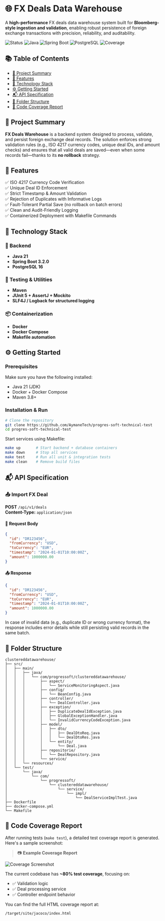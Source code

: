 # 🌐 FX Deals Data Warehouse

A **high-performance** FX deals data warehouse system built for **Bloomberg-style ingestion and validation**, enabling robust persistence of foreign exchange transactions with precision, reliability, and auditability.

![Status](https://img.shields.io/badge/Status-Production--Ready-green)
![Java](https://img.shields.io/badge/Java-21-orange)
![Spring Boot](https://img.shields.io/badge/Spring%20Boot-3.2.0-green)
![PostgreSQL](https://img.shields.io/badge/PostgreSQL-16-blue)
![Coverage](https://img.shields.io/badge/Coverage-80%25-brightgreen)

## 📚 Table of Contents

- [📌 Project Summary](#-project-summary)
- [🚀 Features](#-features)
- [🧰 Technology Stack](#-technology-stack)
- [⚙️ Getting Started](#-getting-started)
- [📬 API Specification](#-api-specification)
- [📁 Folder Structure](#-folder-structure)
- [📸 Code Coverage Report](#-code-coverage-report)

## 📌 Project Summary

**FX Deals Warehouse** is a backend system designed to process, validate, and persist foreign exchange deal records. The solution enforces strong validation rules (e.g., ISO 4217 currency codes, unique deal IDs, and amount checks) and ensures that all valid deals are saved—even when some records fail—thanks to its **no rollback** strategy.

## 🚀 Features

✅ ISO 4217 Currency Code Verification  
✅ Unique Deal ID Enforcement  
✅ Strict Timestamp & Amount Validation  
✅ Rejection of Duplicates with Informative Logs  
✅ Fault-Tolerant Partial Save (no rollback on batch errors)  
✅ Clean and Audit-Friendly Logging  
✅ Containerized Deployment with Makefile Commands

## 🧰 Technology Stack

### 🔧 Backend
- **Java 21**
- **Spring Boot 3.2.0**
- **PostgreSQL 16**

### 🧪 Testing & Utilities
- **Maven**
- **JUnit 5 + AssertJ + Mockito**
- **SLF4J / Logback for structured logging**

### 📦 Containerization
- **Docker**
- **Docker Compose**
- **Makefile automation**

## ⚙️ Getting Started

### Prerequisites

Make sure you have the following installed:

- Java 21 (JDK)
- Docker + Docker Compose
- Maven 3.8+

### Installation & Run

```bash
# Clone the repository
git clone https://github.com/AymaneTech/progres-soft-technical-test
cd progres-soft-technical-test
```

Start services using Makefile:

```bash
make up       # Start backend + database containers
make down     # Stop all services
make test     # Run all unit & integration tests
make clean    # Remove build files
```

## 📬 API Specification

### 📤 Import FX Deal

**POST** `/api/v1/deals`  
**Content-Type:** `application/json`

#### 🔽 Request Body
```json
{
  "id": "DR123456",
  "fromCurrency": "USD",
  "toCurrency": "EUR",
  "timestamp": "2024-01-01T10:00:00Z",
  "amount": 1000000.00
}
```

#### 📤 Response
```json
{
  "id": "DR123456",
  "fromCurrency": "USD",
  "toCurrency": "EUR",
  "timestamp": "2024-01-01T10:00:00Z",
  "amount": 1000000.00
}
```

In case of invalid data (e.g., duplicate ID or wrong currency format), the response includes error details while still persisting valid records in the same batch.

## 📁 Folder Structure

```
clustereddatawarehouse/
├── src/
│   ├── main/
│   │   ├── java/
│   │   │   └── com/progressoft/clustereddatawarehouse/
│   │   │       ├── aspect/
│   │   │       │   └── ServiceMonitoringAspect.java
│   │   │       ├── config/
│   │   │       │   └── BeanConfig.java
│   │   │       ├── controller/
│   │   │       │   └── DealController.java
│   │   │       ├── exception/
│   │   │       │   ├── DuplicateDealIdException.java
│   │   │       │   ├── GlobalExceptionHandler.java
│   │   │       │   └── InvalidCurrencyCodeException.java
│   │   │       ├── model/
│   │   │       │   ├── dto/
│   │   │       │   │   ├── DealDtoReq.java
│   │   │       │   │   └── DealDtoRes.java
│   │   │       │   └── entity/
│   │   │       │       └── Deal.java
│   │   │       ├── repositorie/
│   │   │       │   └── DealRepository.java
│   │   │       └── service/
│   │   └── resources/
│   └── test/
│       └── java/
│           └── com/
│               └── progressoft/
│                   └── clustereddatawarehouse/
│                       └── service/
│                           └── impl/
│                               └── DealServiceImplTest.java
├── Dockerfile
├── docker-compose.yml
└── Makefile
```

## 📸 Code Coverage Report

After running tests (`make test`), a detailed test coverage report is generated. Here's a sample screenshot:

> 📷 **Example Coverage Report**

![Coverage Screenshot](https://github.com/user-attachments/assets/4ef655ab-8d7a-4c10-a589-bb141558f85d)


The current codebase has **~80% test coverage**, focusing on:
- ✅ Validation logic  
- ✅ Deal processing service  
- ✅ Controller endpoint behavior

You can find the full HTML coverage report at:
```
/target/site/jacoco/index.html
```

